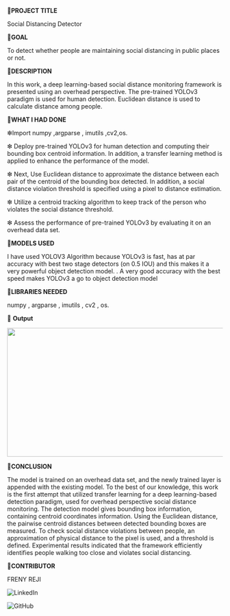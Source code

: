 💠**PROJECT TITLE**

Social Distancing Detector

💠**GOAL**

To detect whether people are maintaining social distancing in public places or not.


💠**DESCRIPTION**

In this work, a deep learning-based social distance monitoring framework is presented using an overhead perspective. The pre-trained YOLOv3 paradigm is used for human detection. Euclidean distance is used to calculate distance among people.

💠**WHAT I HAD DONE**

❇Import numpy ,argparse , imutils ,cv2,os.

❇ Deploy pre-trained YOLOv3 for human detection and computing their bounding box centroid information. In addition, a transfer learning method is applied to enhance the performance of the model.

❇ Next, Use Euclidean distance to approximate the distance between each pair of the centroid of the bounding box detected. In addition, a social distance violation threshold is specified using a pixel to distance estimation.

❇ Utilize a centroid tracking algorithm to keep track of the person who violates the social distance threshold.

❇ Assess the performance of pre-trained YOLOv3 by evaluating it on an overhead data set.

💠**MODELS USED**

I have used YOLOV3 Algorithm because YOLOv3  is fast, has at par accuracy with best two stage detectors (on 0.5 IOU) and this makes it a very powerful object detection model. . A very good accuracy with the best speed makes YOLOv3 a go to object detection model 

💠**LIBRARIES NEEDED**

numpy , argparse , imutils , cv2 , os.

💠 **Output**
<p align="center">
  <img width="600" height="300" src="https://user-images.githubusercontent.com/66861391/136165422-fe72461f-5342-4a80-884a-2717f1b9cc8b.gif">

</p>

💠**CONCLUSION**

The model is trained on an overhead data set, and the newly trained layer is appended with the existing model. To the best of our knowledge, this work is the first attempt that utilized transfer learning for a deep learning-based detection paradigm, used for overhead perspective social distance monitoring. The detection model gives bounding box information, containing centroid coordinates information. Using the Euclidean distance, the pairwise centroid distances between detected bounding boxes are measured. To check social distance violations between people, an approximation of physical distance to the pixel is used, and a threshold is defined. Experimental results indicated that the framework efficiently identifies people walking too close and violates social distancing.


💠**CONTRIBUTOR**

 FRENY REJI
 
 ![LinkedIn](www.linkedin.com/in/freny-reji-2401)
 
 ![GitHub](https://github.com/freny24)
